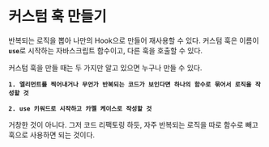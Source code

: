 # 커스텀 훅 만들기

반복되는 로직을 뽑아 나만의 Hook으로 만들어 재사용할 수 있다. 커스텀 훅은 이름이 <b>`use`</b>로 시작하는 자바스크립트 함수이고,
다른 훅을 호출할 수 있다.

커스텀 훅을 만들 때는 두 가지만 알고 있으면 누구나 만들 수 있다.

<b>`1. 엘리먼트를 찍어내거나 무언가 반복되는 코드가 보인다면 하나의 함수로 묶어서 로직을 작성할 것`</b> 

<b>`2. use 키워드로 시작하고 카멜 케이스로 작성할 것`</b> 

거창한 것이 아니다. 그저 코드 리팩토링 하듯, 자주 반복되는 로직을 따로 함수로 빼고 훅으로 사용하면 되는 것이다.
